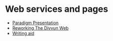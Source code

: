 # Web services and pages

- [Paradigm Presentation](ParadigmPresentation.md)
- [Reworking The Divvun Web](ReworkingTheDivvunWeb.md)
- [Writing aid](WritingAid.md)
